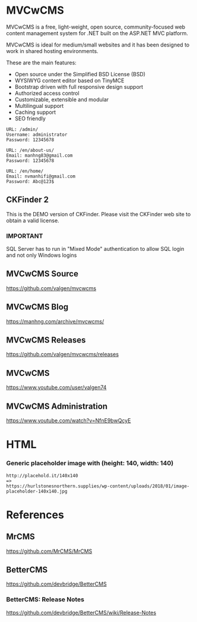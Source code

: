 # MVCwCMS

MVCwCMS is a free, light-weight, open source, community-focused web content management system for .NET built on the ASP.NET MVC platform.

MVCwCMS is ideal for medium/small websites and it has been designed to work in shared hosting environments.

These are the main features:

+ Open source under the Simplified BSD License (BSD)
+ WYSIWYG content editor based on TinyMCE
+ Bootstrap driven with full responsive design support
+ Authorized access control
+ Customizable, extensible and modular
+ Multilingual support
+ Caching support
+ SEO friendly

```
URL: /admin/
Username: administrator
Password: 12345678

URL: /en/about-us/
Email: manhng83@gmail.com
Password: 12345678

URL: /en/home/
Email: nvmanhifi@gmail.com
Password: Abc@123$
```

## CKFinder 2
This is the DEMO version of CKFinder. Please visit the CKFinder web site to obtain a valid license.

### IMPORTANT
SQL Server has to run in "Mixed Mode" authentication to allow SQL login and not only Windows logins

## MVCwCMS Source
https://github.com/valgen/mvcwcms

## MVCwCMS Blog
https://manhng.com/archive/mvcwcms/

## MVCwCMS Releases
https://github.com/valgen/mvcwcms/releases

## MVCwCMS
https://www.youtube.com/user/valgen74

## MVCwCMS Administration
https://www.youtube.com/watch?v=NfnE9bwQcyE

# HTML

### Generic placeholder image with (height: 140, width: 140)
```
http://placehold.it/140x140
=>
https://hurlstonesnorthern.supplies/wp-content/uploads/2018/01/image-placeholder-140x140.jpg
```

# References

## MrCMS
https://github.com/MrCMS/MrCMS

## BetterCMS
https://github.com/devbridge/BetterCMS

### BetterCMS: Release Notes
https://github.com/devbridge/BetterCMS/wiki/Release-Notes
